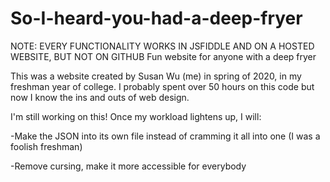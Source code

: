 # So-I-heard-you-had-a-deep-fryer
NOTE: EVERY FUNCTIONALITY WORKS IN JSFIDDLE AND ON A HOSTED WEBSITE, BUT NOT ON GITHUB
Fun website for anyone with a deep fryer

This was a website created by Susan Wu (me) in spring of 2020, in my freshman year of college. I probably spent over 50 hours on this code but now I know the ins and outs of web design.

I'm still working on this! Once my workload lightens up, I will:



-Make the JSON into its own file instead of cramming it all into one (I was a foolish freshman)

-Remove cursing, make it more accessible for everybody
